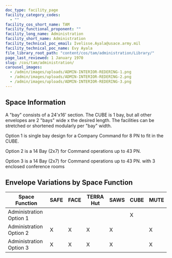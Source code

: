 ```yaml
---
doc_type: facility_page
facility_category_codes:
  - ""
facility_cos_short_name: TAM
facility_functional_proponent: ""
facility_long_name: Administration
facility_short_name: Administration
facility_technical_poc_email: Ivelisse.Ayala@usace.army.mil
facility_technical_poc_name: Evy Ayala
file_library_root_path: "content/cos/tam/administration/Library/"
page_last_reviewed: 1 January 1970
slug: /cos/tam/administration/
carousel_images:
  - /admin/images/uploads/ADMIN-INTERIOR-REDERING-1.png
  - /admin/images/uploads/ADMIN-INTERIOR-REDERING-2.png
  - /admin/images/uploads/ADMIN-INTERIOR-REDERING-3.png
---
```


## Space Information

A "bay" consists of a 24'x16' section. The CUBE is 1 bay, but all other envelopes are 2 "bays" wide x the desired length. The facilities can be stretched or shortened modularly per "bay" width.

Option 1 is single bay design for a Company Command for 8 PN to fit in the CUBE.

Option 2 is a 14 Bay (2x7) for Command operations up to 43 PN.

Option 3 is a 14 Bay (2x7) for Command operations up to 43 PN. with 3 enclosed conference rooms

## Envelope Variations by Space Function

| Space Function          | SAFE | FACE | TERRA Hut | SAWS | CUBE | MUTE |
| ----------------------- | ---- | ---- | --------- | ---- | ---- | ---- |
| Administration Option 1 |      |      |           |      | X    |      |
| Administration Option 2 | X    | X    | X         | X    |      | X    |
| Administration Option 3 | X    | X    | X         | X    |      | X    |

